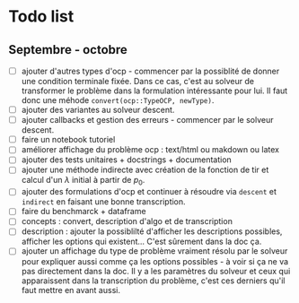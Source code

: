 # Todo list

## Septembre - octobre

- [ ] ajouter d'autres types d'ocp - commencer par la possiblité de donner une condition terminale fixée. Dans ce cas, c'est au solveur de transformer le problème dans la formulation intéressante pour lui. Il faut donc une méhode `convert(ocp::TypeOCP, newType)`.
- [ ] ajouter des variantes au solveur descent.
- [ ] ajouter callbacks et gestion des erreurs - commencer par le solveur descent.
- [ ] faire un notebook tutoriel
- [ ] améliorer affichage du problème ocp : text/html ou makdown ou latex
- [ ] ajouter des tests unitaires + docstrings + documentation
- [ ] ajouter une méthode indirecte avec création de la fonction de tir et calcul d'un $\lambda$ initial à partir de $p_0$. 
- [ ] ajouter des formulations d'ocp et continuer à résoudre via `descent` et `indirect` en faisant une bonne transcription.
- [ ] faire du benchmarck + dataframe
- [ ] concepts : convert, description d'algo et de transcription
- [ ] description : ajouter la possiblilté d'afficher les descriptions possibles, afficher les options qui existent... C'est sûrement dans la doc ça.
- [ ] ajouter un affichage du type de problème vraiment résolu par le solveur pour expliquer aussi comme ça les options possibles - à voir si ça ne va pas directement dans la doc. Il y a les paramètres du solveur et ceux qui apparaissent dans la transcription du problème, c'est ces derniers qu'il faut mettre en avant aussi. 